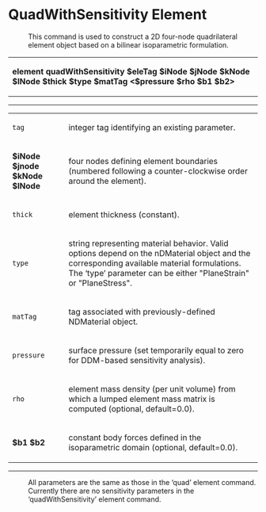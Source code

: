 # QuadWithSensitivity Element

<dl>
<dt></dt>
<dd>
This command is used to construct a 2D four-node quadrilateral element
object based on a bilinear isoparametric formulation.
</dd>
</dl>
<table>
<tbody>
<tr class="odd">
<td><p><strong>element quadWithSensitivity $eleTag $iNode $jNode $kNode
$lNode $thick $type $matTag &lt;$pressure $rho $b1
$b2&gt;</strong></p></td>
</tr>
</tbody>
</table>
<hr />
<table>
<tbody>
<tr class="odd">
<td><code class="parameter-table-variable">tag</code></td>
<td><p>integer tag identifying an existing parameter.</p></td>
</tr>
<tr class="even">
<td><p><strong>$iNode $jnode $kNode $lNode</strong></p></td>
<td><p>four nodes defining element boundaries (numbered following a
counter-clockwise order around the element).</p></td>
</tr>
<tr class="odd">
<td><code class="parameter-table-variable">thick</code></td>
<td><p>element thickness (constant).</p></td>
</tr>
<tr class="even">
<td><code class="parameter-table-variable">type</code></td>
<td><p>string representing material behavior. Valid options depend on
the nDMaterial object and the corresponding available material
formulations. The ‘type’ parameter can be either "PlaneStrain" or
"PlaneStress".</p></td>
</tr>
<tr class="odd">
<td><code class="parameter-table-variable">matTag</code></td>
<td><p>tag associated with previously-defined NDMaterial
object.</p></td>
</tr>
<tr class="even">
<td><code class="parameter-table-variable">pressure</code></td>
<td><p>surface pressure (set temporarily equal to zero for DDM-based
sensitivity analysis).</p></td>
</tr>
<tr class="odd">
<td><code class="parameter-table-variable">rho</code></td>
<td><p>element mass density (per unit volume) from which a lumped
element mass matrix is computed (optional, default=0.0).</p></td>
</tr>
<tr class="even">
<td><p><strong>$b1 $b2</strong></p></td>
<td><p>constant body forces defined in the isoparametric domain
(optional, default=0.0).</p></td>
</tr>
</tbody>
</table>
<hr />
<dl>
<dt></dt>
<dd>
All parameters are the same as those in the ‘quad’ element command.
Currently there are no sensitivity parameters in the
‘quadWithSensitivity’ element command.
</dd>
</dl>
